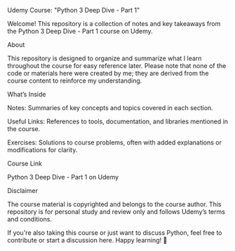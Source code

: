 Udemy Course: "Python 3 Deep Dive - Part 1"

Welcome! This repository is a collection of notes and key takeaways from the Python 3 Deep Dive - Part 1 course on Udemy.

About

This repository is designed to organize and summarize what I learn throughout the course for easy reference later. Please note that none of the code or materials here were created by me; they are derived from the course content to reinforce my understanding.

What’s Inside

Notes: Summaries of key concepts and topics covered in each section.

Useful Links: References to tools, documentation, and libraries mentioned in the course.

Exercises: Solutions to course problems, often with added explanations or modifications for clarity.

Course Link

Python 3 Deep Dive - Part 1 on Udemy

Disclaimer

The course material is copyrighted and belongs to the course author. This repository is for personal study and review only and follows Udemy’s terms and conditions.

If you're also taking this course or just want to discuss Python, feel free to contribute or start a discussion here. Happy learning! 🚀
